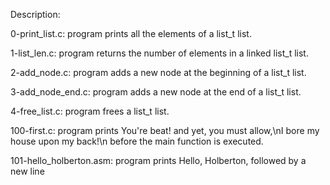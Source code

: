 Description:

0-print_list.c: program prints all the elements of a list_t list.

1-list_len.c: program returns the number of elements in a linked list_t list.

2-add_node.c: program adds a new node at the beginning of a list_t list.

3-add_node_end.c: program adds a new node at the end of a list_t list.

4-free_list.c: program frees a list_t list.

100-first.c: program prints You're beat! and yet, you must allow,\nI bore my house upon my back!\n before the main function is executed.

101-hello_holberton.asm: program prints Hello, Holberton, followed by a new line

